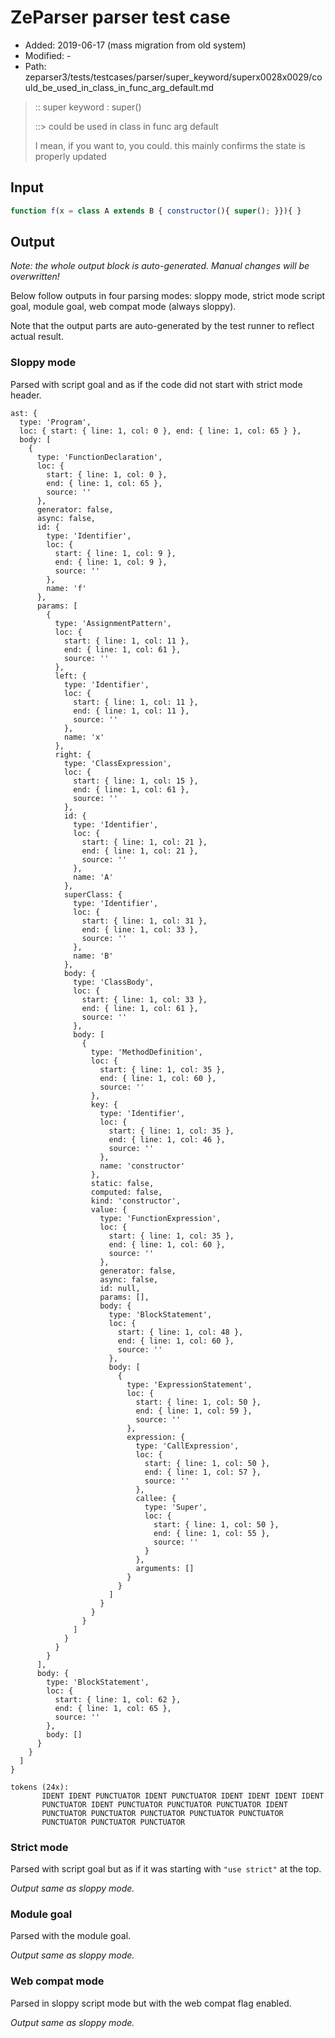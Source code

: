 # ZeParser parser test case

- Added: 2019-06-17 (mass migration from old system)
- Modified: -
- Path: zeparser3/tests/testcases/parser/super_keyword/superx0028x0029/could_be_used_in_class_in_func_arg_default.md

> :: super keyword : super()
>
> ::> could be used in class in func arg default
>
> I mean, if you want to, you could. this mainly confirms the state is properly updated

## Input

`````js
function f(x = class A extends B { constructor(){ super(); }}){ }
`````

## Output

_Note: the whole output block is auto-generated. Manual changes will be overwritten!_

Below follow outputs in four parsing modes: sloppy mode, strict mode script goal, module goal, web compat mode (always sloppy).

Note that the output parts are auto-generated by the test runner to reflect actual result.

### Sloppy mode

Parsed with script goal and as if the code did not start with strict mode header.

`````
ast: {
  type: 'Program',
  loc: { start: { line: 1, col: 0 }, end: { line: 1, col: 65 } },
  body: [
    {
      type: 'FunctionDeclaration',
      loc: {
        start: { line: 1, col: 0 },
        end: { line: 1, col: 65 },
        source: ''
      },
      generator: false,
      async: false,
      id: {
        type: 'Identifier',
        loc: {
          start: { line: 1, col: 9 },
          end: { line: 1, col: 9 },
          source: ''
        },
        name: 'f'
      },
      params: [
        {
          type: 'AssignmentPattern',
          loc: {
            start: { line: 1, col: 11 },
            end: { line: 1, col: 61 },
            source: ''
          },
          left: {
            type: 'Identifier',
            loc: {
              start: { line: 1, col: 11 },
              end: { line: 1, col: 11 },
              source: ''
            },
            name: 'x'
          },
          right: {
            type: 'ClassExpression',
            loc: {
              start: { line: 1, col: 15 },
              end: { line: 1, col: 61 },
              source: ''
            },
            id: {
              type: 'Identifier',
              loc: {
                start: { line: 1, col: 21 },
                end: { line: 1, col: 21 },
                source: ''
              },
              name: 'A'
            },
            superClass: {
              type: 'Identifier',
              loc: {
                start: { line: 1, col: 31 },
                end: { line: 1, col: 33 },
                source: ''
              },
              name: 'B'
            },
            body: {
              type: 'ClassBody',
              loc: {
                start: { line: 1, col: 33 },
                end: { line: 1, col: 61 },
                source: ''
              },
              body: [
                {
                  type: 'MethodDefinition',
                  loc: {
                    start: { line: 1, col: 35 },
                    end: { line: 1, col: 60 },
                    source: ''
                  },
                  key: {
                    type: 'Identifier',
                    loc: {
                      start: { line: 1, col: 35 },
                      end: { line: 1, col: 46 },
                      source: ''
                    },
                    name: 'constructor'
                  },
                  static: false,
                  computed: false,
                  kind: 'constructor',
                  value: {
                    type: 'FunctionExpression',
                    loc: {
                      start: { line: 1, col: 35 },
                      end: { line: 1, col: 60 },
                      source: ''
                    },
                    generator: false,
                    async: false,
                    id: null,
                    params: [],
                    body: {
                      type: 'BlockStatement',
                      loc: {
                        start: { line: 1, col: 48 },
                        end: { line: 1, col: 60 },
                        source: ''
                      },
                      body: [
                        {
                          type: 'ExpressionStatement',
                          loc: {
                            start: { line: 1, col: 50 },
                            end: { line: 1, col: 59 },
                            source: ''
                          },
                          expression: {
                            type: 'CallExpression',
                            loc: {
                              start: { line: 1, col: 50 },
                              end: { line: 1, col: 57 },
                              source: ''
                            },
                            callee: {
                              type: 'Super',
                              loc: {
                                start: { line: 1, col: 50 },
                                end: { line: 1, col: 55 },
                                source: ''
                              }
                            },
                            arguments: []
                          }
                        }
                      ]
                    }
                  }
                }
              ]
            }
          }
        }
      ],
      body: {
        type: 'BlockStatement',
        loc: {
          start: { line: 1, col: 62 },
          end: { line: 1, col: 65 },
          source: ''
        },
        body: []
      }
    }
  ]
}

tokens (24x):
       IDENT IDENT PUNCTUATOR IDENT PUNCTUATOR IDENT IDENT IDENT IDENT
       PUNCTUATOR IDENT PUNCTUATOR PUNCTUATOR PUNCTUATOR IDENT
       PUNCTUATOR PUNCTUATOR PUNCTUATOR PUNCTUATOR PUNCTUATOR
       PUNCTUATOR PUNCTUATOR PUNCTUATOR
`````

### Strict mode

Parsed with script goal but as if it was starting with `"use strict"` at the top.

_Output same as sloppy mode._

### Module goal

Parsed with the module goal.

_Output same as sloppy mode._

### Web compat mode

Parsed in sloppy script mode but with the web compat flag enabled.

_Output same as sloppy mode._
